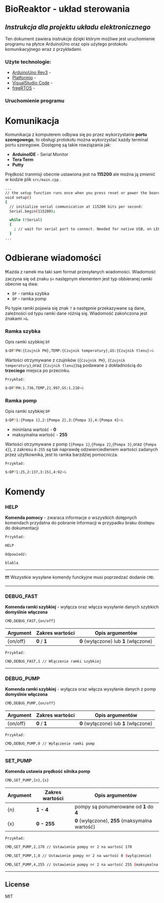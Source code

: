 # BioReaktor - układ sterowania
## _Instrukcja dla projektu układu elektronicznego_
Ten dokument zawiera instrukcje dzięki którym możliwe jest uruchomienie programu na płytce ArduinoUno oraz opis użytego protokołu komunikacyjnego wraz z przykładami.

### Użyte technologie:
- [ArduinoUno Rev3] - 
- [Platformio] -
- [VisualStudio Code] - 
- [freeRTOS] - 

### Uruchomienie programu 

# Komunikacja

Komunikacja z komputerem odbywa się po przez wykorzystanie **portu szeregowego**, to obsługi protokołu można wykorzystać każdy terminal portu szeregowe. Dostępnę są takie rowziązania jak:

- **ArduinoIDE** - Serial Monitor
- **Tera Term**
- **Putty**

Prędkość tranmisji obecnie ustawiona jest na **115200** ale można ją zmienić w kodzie plik ```src/main.cpp``` .

```sh
...
// the setup function runs once when you press reset or power the board
void setup()
{
  // initialize serial communication at 115200 bits per second:
  Serial.begin(115200);

  while (!Serial)
  {
    ; // wait for serial port to connect. Needed for native USB, on LEONARDO, MICRO, YUN, and other 32u4 based boards.
  }
...
```


# Odbierane wiadomości

❗Każda z ramek ma taki sam format przesyłanych wiadomości. Wiadomość zaczyna się od znaku `$<` następnym elementem jest typ obbieranej ramki obecnie są dwa: 
- `DF` - ramka szybka
- `DP` - ramka pomp

Po typie ramki pojawia się znak `?` a następnie przekazywane są dane, zależności od typu ramki dane różnią się. Wiadomość zakończona jest znakami `>&`.


### Ramka szybka
Opis ramki szybkiej `DF`

```sh
$<DF?PH:{Czujnik PH},TEMP:{Czujnik temperatury},GS:{Czujnik tlenu}>&
```
Wartości otrzymywane z czujników (```{Czujnik PH}```, ```{Czujnik temperatury}```,oraz ```{Czujnik tlenu}```)są podawane z dokładnością do **trzeciego** miejsca po przecinku.

`Przykład: `
```sh
$<DF?PH:1.736,TEMP,21.997,GS:1.210>&
```


### Ramka pomp
Opis ramki szybkiej `DP`
```sh
$<DP?1:{Pompa 1},2:{Pompa 2},3:{Pompa 3},4:{Pompa 4}>&
```
- mininlana wartość - **0**
- maksymalna wartość - **255**

Wartości otrzymywane z pomp (```{Pompa 1}```,```{Pompa 2}```,```{Pompa 3}```,oraz ```{Pompa 4}```), z zakresu ```0-255```  są tak naprawdę odzwierciedleniem wartości zadanych przez użytkownika, jest to ramka barzdziej pomocnicza. 

`Przykład: `
```sh
$<DP?1:25,2:137,3:151,4:92>&
```

# Komendy

### HELP
**Komenda pomocy** - zwaraca informacje o wszystkich dotępnych komendach przydatna do pobranie informacji w przypadku braku dostepu do dokumentacji

`Przykład:`
```sh
HELP
```
`Odpowiedź: `
```sh
blabla
```
***
❗❗❗ Wszystkie wysyłane komendy funckyjne  musi poprzedzać dodanie  `CMD`.
***
### DEBUG_FAST
**Komenda ramki szybkiej** - wyłącza oraz włącza wysyłanie danych szybkich **domyślnie włączona** 

```sh
CMD,DEBUG_FAST,{on/off} 
```
| Argument | Zakres wartości | Opis argumentów 
| -------- | --------------- | ----------- |
| {on/off}   | **0** / **1** | **0** (wyłączone) lub **1** (włączone)

`Przykład:`
```sh
CND,DEBUG_FAST,1 // Włączenie ramki szybkiej
```
***
### DEBUG_PUMP
**Komenda ramki szybkiej** - wyłącza oraz włącza wysyłanie danych z pomp  **domyślnie włączona** 

```sh
CMD,DEBUG_PUMP,{on/off} 
```
| Argument | Zakres wartości | Opis argumentów 
| -------- | --------------- | ----------- |
| {on/off}   | **0** / **1** | **0** (wyłączone) lub **1** (włączone)

`Przykład:`
```sh
CMD,DEBUG_PUMP,0 // Wyłączenie ramki pomp
```
***

### SET_PUMP
**Komenda ustawia prędkość silnika pomp** 

```sh
CMD,SET_PUMP,{n},{x}
```
| Argument | Zakres wartości | Opis argumentów 
| -------- | --------------- | ----------- |
| {n}   | **1 - 4** | pompy są ponumerowane od **1** do **4**
| {x}   | **0 - 255** | **0** (wyłączone), **255** (maksymalna wartość)

`Przykład:`
```sh
CMD,SET_PUMP,2,170 // Ustawienie pompy nr 2 na wartość 170
```
```sh
CMD,SET_PUMP,1,0 // Ustawienie pompy nr 2 na wartość 0 (wyłączenie)
```
```sh
CMD,SET_PUMP,4,255 // Ustawienie pompy nr 2 na wartość 255 (maksymalna wartość)
```
***

## License

MIT

[//]: # (These are reference links used in the body of this note and get stripped out when the markdown processor does its job. There is no need to format nicely because it shouldn't be seen. Thanks SO - http://stackoverflow.com/questions/4823468/store-comments-in-markdown-syntax)

[ArduinoUno Rev3]: <https://store-usa.arduino.cc/products/arduino-uno-rev3>
[Platformio]: <https://platformio.org/>
[freeRTOS]: <https://www.freertos.org/>
[VisualStudio Code]: <https://code.visualstudio.com/>

